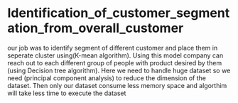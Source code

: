 # Identification_of_customer_segmentation_from_overall_customer
our job was to identify segment of different customer and place them in seperate cluster using(K-mean algorithm). Using this model company can reach out to each different group of people with product desired by them (using Decision tree algorithm). Here we need to handle huge dataset so we need (principal component analysis) to reduce the dimension of the dataset. Then only our dataset consume less memory space and  algorthim will take less time to execute the dataset
